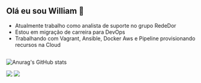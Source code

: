 ## Olá eu sou William 👋

-  Atualmente trabalho como analista de suporte no grupo RedeDor
-  Estou em migração de carreira para DevOps
-  Trabalhando com Vagrant, Ansible, Docker Aws e Pipeline provisionando recursos na Cloud

##
![Anurag's GitHub stats](https://github-readme-stats.vercel.app/api?username=williampaludo&show_icons=true&theme=dark)

<div> 
  <a href = "mailto:2santosw@gmail.com"><img src="https://img.shields.io/badge/-Gmail-%23333?style=for-the-badge&logo=gmail&logoColor=white" target="_blank"></a>
  <a href="https://www.linkedin.com/in/william-paludo/" target="_blank"><img src="https://img.shields.io/badge/-LinkedIn-%230077B5?style=for-the-badge&logo=linkedin&logoColor=white" target="_blank"></a> 
  
</div>
